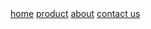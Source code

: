 <!DOCTYPE html>
<html>

<head>
    <meta charset="utf-8">
    <meta name="viewport" content="width=device-width">
    <title>Flexbox</title>
    <link href="display.css" rel="stylesheet" type="text/css" />
</head>

<body>
    <nav>
        <a href="#">home</a>
        <a href="#">product</a>
        <a href="#">about</a>
        <a href="#">contact us</a>
    </nav>
</body>

</html>
